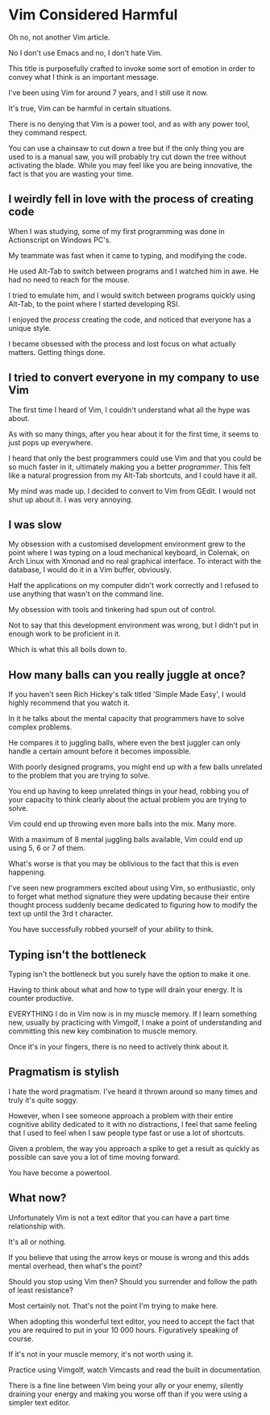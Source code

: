# Vim Considered Harmful

Oh no, not another Vim article.

No I don't use Emacs and no, I don't hate Vim.

This title is purposefully crafted to invoke some sort of emotion in order to convey what I think is an important message.

I've been using Vim for around 7 years, and I still use it now.

It's true, Vim can be harmful in certain situations.

There is no denying that Vim is a power tool, and as with any power tool, they command respect.

You can use a chainsaw to cut down a tree but if the only thing you are used to is a manual saw, you will probably try cut down the tree without
activating the blade.  While you may feel like you are being innovative, the fact is that you are wasting your time.

## I weirdly fell in love with the process of creating code

When I was studying, some of my first programming was done in Actionscript on Windows PC's.

My teammate was fast when it came to typing, and modifying the code.

He used Alt-Tab to switch between programs and I watched him in awe.  He had no need to reach for the mouse.

I tried to emulate him, and I would switch between programs quickly using Alt-Tab, to the point where I started developing RSI.

I enjoyed the *process* creating the code, and noticed that everyone has a unique style.

I became obsessed with the process and lost focus on what actually matters.  Getting things done.

## I tried to convert everyone in my company to use Vim

The first time I heard of Vim, I couldn't understand what all the hype was about.

As with so many things, after you hear about it for the first time, it seems to just pops up everywhere.

I heard that only the best programmers could use Vim and that you could be so much faster in it, ultimately making you a better *programmer*.
This felt like a natural progression from my Alt-Tab shortcuts, and I could have it all.

My mind was made up.  I decided to convert to Vim from GEdit.  I would not shut up about it.  I was very annoying.

## I was slow

My obsession with a customised development environment grew to the point where I was typing on a loud mechanical keyboard, in Colemak, on Arch Linux with Xmonad and no real graphical interface.  To interact with the database, I would do it in a Vim buffer, obviously.

Half the applications on my computer didn't work correctly and I refused to use anything that wasn't on the command line.

My obsession with tools and tinkering had spun out of control.

Not to say that this development environment was wrong, but I didn't put in enough work to be proficient in it.

Which is what this all boils down to.

## How many balls can you really juggle at once?

If you haven't seen Rich Hickey's talk titled 'Simple Made Easy', I would highly recommend that you watch it.

In it he talks about the mental capacity that programmers have to solve complex problems.

He compares it to juggling balls, where even the best juggler can only handle a certain amount before it becomes impossible.

With poorly designed programs, you might end up with a few balls unrelated to the problem that you are trying to solve.

You end up having to keep unrelated things in your head, robbing you of your capacity to think clearly about the actual problem you are trying to
solve.

Vim could end up throwing even more balls into the mix.  Many more.

With a maximum of 8 mental juggling balls available, Vim could end up using 5, 6 or 7 of them.

What's worse is that you may be oblivious to the fact that this is even happening.

I've seen new programmers excited about using Vim, so enthusiastic, only to forget what method signature they were updating because their entire thought
process suddenly became dedicated to figuring how to modify the text up until the 3rd t character.

You have successfully robbed yourself of your ability to think.

## Typing isn't the bottleneck

Typing isn't the bottleneck but you surely have the option to make it one.

Having to think about what and how to type will drain your energy. It is counter productive.

EVERYTHING I do in Vim now is in my muscle memory.  If I learn something new, usually by practicing with Vimgolf, I make a point of understanding and committing this new key combination to muscle memory.

Once it's in your fingers, there is no need to actively think about it.

## Pragmatism is stylish

I hate the word pragmatism.  I've heard it thrown around so many times and truly it's quite soggy.

However, when I see someone approach a problem with their entire cognitive ability dedicated to it with no distractions, I feel that same feeling that
I used to feel when I saw people type fast or use a lot of shortcuts.

Given a problem, the way you approach a spike to get a result as quickly as possible can save you a lot of time moving forward.

You have become a powertool.

## What now?

Unfortunately Vim is not a text editor that you can have a part time relationship with.

It's all or nothing.

If you believe that using the arrow keys or mouse is wrong and this adds mental overhead, then what's the point?

Should you stop using Vim then? Should you surrender and follow the path of least resistance?

Most certainly not. That's not the point I'm trying to make here.

When adopting this wonderful text editor, you need to accept the fact that you are required to put in your 10 000 hours.
Figuratively speaking of course.

If it's not in your muscle memory, it's not worth using it.

Practice using Vimgolf, watch Vimcasts and read the built in documentation.

There is a fine line between Vim being your ally or your enemy, silently draining your energy and making you worse off than if you were using a simpler text editor.

